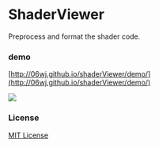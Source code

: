 # ShaderViewer
Preprocess and format the shader code.

### demo
[http://06wj.github.io/shaderViewer/demo/](http://06wj.github.io/shaderViewer/demo/)

![](https://gw.alicdn.com/tfs/TB16wlruL5TBuNjSspcXXbnGFXa-1470-1338.png)
### License
[MIT License](http://en.wikipedia.org/wiki/MIT_License)
